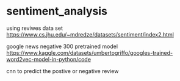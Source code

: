 # sentiment_analysis
using reviwes data set 
https://www.cs.jhu.edu/~mdredze/datasets/sentiment/index2.html

google news negative 300 pretrained model 
https://www.kaggle.com/datasets/umbertogriffo/googles-trained-word2vec-model-in-python/code

cnn to predict the postive or negative review

